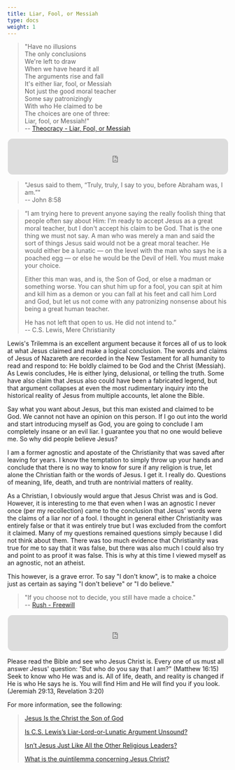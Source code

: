 ```yaml
---
title: Liar, Fool, or Messiah
type: docs
weight: 1
---
```


> "Have no illusions  
> The only conclusions  
> We're left to draw  
> When we have heard it all  
> The arguments rise and fall  
> It's either liar, fool, or Messiah  
> Not just the good moral teacher  
> Some say patronizingly  
> With who He claimed to be  
> The choices are one of three:  
> Liar, fool, or Messiah!"  
> -- [Theocracy - Liar, Fool, or Messiah](https://open.spotify.com/track/6EzVRnzx6WdFbZu83yqPzH)

<!-- Spotify -->
<iframe 
	style="border-radius: 12px; border: 0.1px solid white;" 
	src="https://open.spotify.com/embed/track/5IXfKaC9qMaTBZDVS0hQ67?utm_source=generator"
	width="100%" 
	height="82" 
	allow="autoplay; clipboard-write; encrypted-media; fullscreen; picture-in-picture" 
	loading="lazy">
</iframe>

> "Jesus said to them, “Truly, truly, I say to you, before Abraham was, I am.”"  
> -- John 8:58

> “I am trying here to prevent anyone saying the really foolish thing that people often say about Him: 
I'm ready to accept Jesus as a great moral teacher, but I don't accept his claim to be God. 
That is the one thing we must not say. 
A man who was merely a man and said the sort of things Jesus said would not be a great moral teacher. 
He would either be a lunatic — on the level with the man who says he is a poached egg — or else he would be the Devil of Hell. 
You must make your choice.
>
> Either this man was, and is, the Son of God, or else a madman or something worse. 
You can shut him up for a fool, you can spit at him and kill him as a demon or you can fall at his feet and call him Lord and God, but let us not come with any patronizing nonsense about his being a great human teacher. 
>
> He has not left that open to us. He did not intend to.”  
> -- C.S. Lewis, Mere Christianity

Lewis's Trilemma is an excellent argument because it forces all of us to look at what Jesus claimed and make a logical conclusion. 
The words and claims of Jesus of Nazareth are recorded in the New Testament for all humanity to read and respond to: He boldly claimed to be God and the Christ (Messiah). 
As Lewis concludes, He is either lying, delusional, or telling the truth.
Some have also claim that Jesus also could have been a fabricated legend, but that argument collapses at even the most rudimentary inquiry into the historical reality of Jesus from multiple accounts, let alone the Bible.

Say what you want about Jesus, but this man existed and claimed to be God. 
We cannot not have an opinion on this person. 
If I go out into the world and start introducing myself as God, you are going to conclude I am completely insane or an evil liar. 
I guarantee you that no one would believe me.
So why did people believe Jesus? 

I am a former agnostic and apostate of the Christianity that was saved after leaving for years.
I know the temptation to simply throw up your hands and conclude that there is no way to know for sure if any religion is true, let alone the Christian faith or the words of Jesus.
I get it. 
I really do. 
Questions of meaning, life, death, and truth are nontrivial matters of reality.

As a Christian, I obviously would argue that Jesus Christ was and is God. 
However, it is interesting to me that even when I was an agnostic I never once (per my recollection) came to the conclusion that Jesus' words were the claims of a liar nor of a fool. 
I thought in general either Christianity was entirely false or that it was entirely true but I was excluded from the comfort it claimed. 
Many of my questions remained questions simply because I did not think about them. 
There was too much evidence that Christianity was true for me to say that it was false, but there was also much I could also try and point to as proof it was false.
This is why at this time I viewed myself as an agnostic, not an atheist.

This however, is a grave error. To say "I don't know", is to make a choice just as certain as saying "I don't believe" or "I do believe."

> "If you choose not to decide, you still have made a choice."  
> -- [Rush - Freewill](https://open.spotify.com/track/5IXfKaC9qMaTBZDVS0hQ67?utm_source=generato)

<!-- Spotify -->
<iframe 
	style="border-radius: 12px; border: 0.1px solid white;" 
	src="https://open.spotify.com/embed/track/2dsqnmDSGuFDGd9a5qrefX?utm_source=generator"
	width="100%" 
	height="82" 
	allow="autoplay; clipboard-write; encrypted-media; fullscreen; picture-in-picture" 
	loading="lazy">
</iframe>

Please read the Bible and see who Jesus Christ is. 
Every one of us must all answer Jesus' question: "But who do you say that I am?" (Matthew 16:15) 
Seek to know who He was and is. 
All of life, death, and reality is changed if He is who He says he is.
You will find Him and He will find you if you look. (Jeremiah 29:13, Revelation 3:20)

For more information, see the following:
> [Jesus Is the Christ the Son of God](https://www.desiringgod.org/messages/jesus-is-the-christ-the-son-of-god)
>
> [Is C.S. Lewis’s Liar-Lord-or-Lunatic Argument Unsound? ](https://www.thegospelcoalition.org/blogs/justin-taylor/is-c-s-lewiss-liar-lord-or-lunatic-argument-unsound/)
>
> [Isn’t Jesus Just Like All the Other Religious Leaders?](https://www.cslewisinstitute.org/resources/isnt-jesus-just-like-all-the-other-religious-leaders/)
>
> [What is the quintilemma concerning Jesus Christ?](https://www.gotquestions.org/quintilemma.html)

<script src="https://static.esvmedia.org/crossref/crossref.min.js" type="text/javascript"></script>